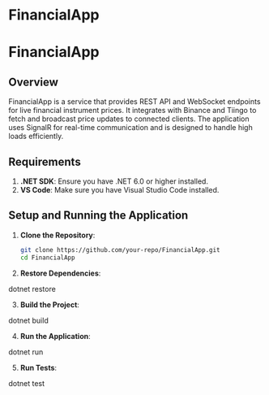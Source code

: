 # FinancialApp

# FinancialApp

## Overview

FinancialApp is a service that provides REST API and WebSocket endpoints for live financial instrument prices. It integrates with Binance and Tiingo to fetch and broadcast price updates to connected clients. The application uses SignalR for real-time communication and is designed to handle high loads efficiently.


## Requirements

1. **.NET SDK**: Ensure you have .NET 6.0 or higher installed.
2. **VS Code**: Make sure you have Visual Studio Code installed.

## Setup and Running the Application

1. **Clone the Repository**:

   ```bash
   git clone https://github.com/your-repo/FinancialApp.git
   cd FinancialApp


2. **Restore Dependencies**:

dotnet restore

3. **Build the Project**:

dotnet build

4. **Run the Application**:

dotnet run

5. **Run Tests**:

dotnet test
